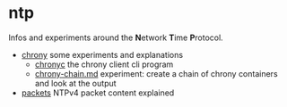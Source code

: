 # ntp
Infos and experiments around the **N**etwork **T**ime **P**rotocol.

* [chrony](chrony/Readme.md) some experiments and explanations
  * [chronyc](chrony/chronyc.md) the chrony client cli program
  * [chrony-chain.md](chrony/chrony-chain.md) experiment: create a chain of chrony containers and look at the output
* [packets](packets/Readme.md) NTPv4 packet content explained
